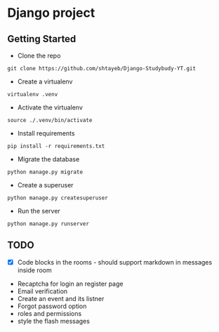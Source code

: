 # Django project

## Getting Started

- Clone the repo

```shell 
git clone https://github.com/shtayeb/Django-Studybudy-YT.git
```

- Create a virtualenv

```shell
virtualenv .venv
```

- Activate the virtualenv

```shell
source ./.venv/bin/activate
```

- Install requirements

```shell
pip install -r requirements.txt
```

- Migrate the database

```shell
python manage.py migrate
```

- Create a superuser

```shell
python manage.py createsuperuser
```

- Run the server

```shell
python manage.py runserver
```
## TODO
- [x] Code blocks in the rooms - should support markdown in messages inside room
- Recaptcha for login an register page
- Email verification
- Create an event and its listner
- Forgot password option
- roles and permissions
- style the flash messages 
